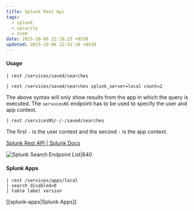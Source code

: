 ```yaml
---
title: Splunk Rest Api
tags:
  - splunk
  - security
  - siem
date: 2025-10-06 22:18:23 +0530
updated: 2025-10-06 22:41:38 +0530
---
```


#### Usage

```
| rest /services/saved/searches

| rest /services/saved/searches splunk_server=local count=2
```

The above syntax will only show results from the app in which the query is executed. The `servucesNS` endpoint has to be used to specify the user and app context.

```
| rest /servicesNS/-/-/saved/searches
```

The first `-` is the user context and the second `-` is the app context.

[Splunk Rest API \| Splunk Docs](https://help.splunk.com/en/splunk-enterprise/leverage-rest-apis/rest-api-reference/9.4/search-endpoints/search-endpoint-descriptions)

![Splunk Search Endpoint List|640](https://raw.githubusercontent.com/siddharthajuprod07/youtube/refs/heads/master/search_REST_APIs/endpoints.jpg)

#### Splunk Apps

```
| rest /services/apps/local
| search disabled=0
| table label version
```

[[splunk-apps|Splunk Apps]]
